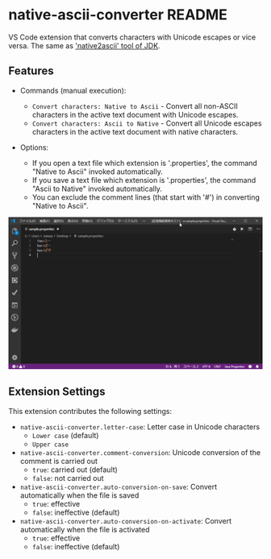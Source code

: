 # native-ascii-converter README

VS Code extension that converts characters with Unicode escapes or vice versa. The same as ['native2ascii' tool of JDK](https://docs.oracle.com/javase/8/docs/technotes/tools/windows/native2ascii.html).

## Features

* Commands (manual execution):
    + `Convert characters: Native to Ascii` - Convert all non-ASCII characters in the active text document with Unicode escapes.
    + `Convert characters: Ascii to Native` - Convert all Unicode escapes characters in the active text document with native characters.

* Options:
    + If you open a text file which extension is '.properties', the command "Native to Ascii" invoked automatically.
    + If you save a text file which extension is '.properties', the command "Ascii to Native" invoked automatically.
    + You can exclude the comment lines (that start with '#') in converting "Native to Ascii".

![feature](images/feature.gif)

## Extension Settings

This extension contributes the following settings:

* `native-ascii-converter.letter-case`: Letter case in Unicode characters
    + `Lower case` (default)
    + `Upper case`
* `native-ascii-converter.comment-conversion`: Unicode conversion of the comment is carried out
    + `true`: carried out (default)
    + `false`: not carried out
* `native-ascii-converter.auto-conversion-on-save`: Convert automatically when the file is saved
    + `true`: effective
    + `false`: ineffective (default)
* `native-ascii-converter.auto-conversion-on-activate`: Convert automatically when the file is activated
    + `true`: effective
    + `false`: ineffective (default)

